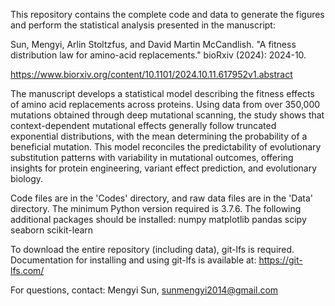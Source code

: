 This repository contains the complete code and data to generate the figures and perform the statistical analysis presented in the manuscript:

Sun, Mengyi, Arlin Stoltzfus, and David Martin McCandlish. "A fitness distribution law for amino-acid replacements." bioRxiv (2024): 2024-10.

https://www.biorxiv.org/content/10.1101/2024.10.11.617952v1.abstract

The manuscript develops a statistical model describing the fitness effects of amino acid replacements across proteins. Using data from over 350,000 mutations obtained through deep mutational scanning, the study shows that context-dependent mutational effects generally follow truncated exponential distributions, with the mean determining the probability of a beneficial mutation. This model reconciles the predictability of evolutionary substitution patterns with variability in mutational outcomes, offering insights for protein engineering, variant effect prediction, and evolutionary biology.

Code files are in the 'Codes' directory, and raw data files are in the 'Data' directory. The minimum Python version required is 3.7.6. The following additional packages should be installed:
numpy
matplotlib
pandas
scipy
seaborn
scikit-learn

To download the entire repository (including data), git-lfs is required. Documentation for installing and using git-lfs is available at: https://git-lfs.com/

For questions, contact:
Mengyi Sun, sunmengyi2014@gmail.com

